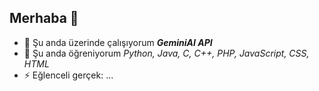 ## Merhaba 👋
- 🔭 Şu anda üzerinde çalışıyorum ***GeminiAI API***
- 🌱 Şu anda öğreniyorum *Python, Java, C, C++, PHP, JavaScript, CSS, HTML*
- ⚡ Eğlenceli gerçek: ...

